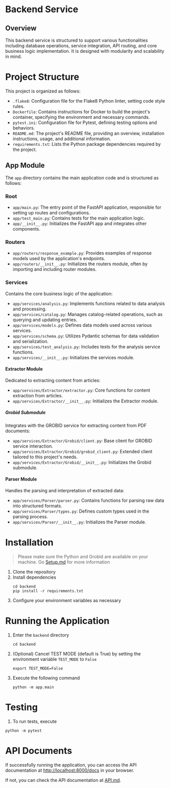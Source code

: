 # Backend Service

## Overview

This backend service is structured to support various functionalities including database operations, service integration, API routing, and core business logic implementation. It is designed with modularity and scalability in mind.

# Project Structure

This project is organized as follows:

- `.flake8`: Configuration file for the Flake8 Python linter, setting code style rules.
- `Dockerfile`: Contains instructions for Docker to build the project's container, specifying the environment and necessary commands.
- `pytest.ini`: Configuration file for Pytest, defining testing options and behaviors.
- `README.md`: The project's README file, providing an overview, installation instructions, usage, and additional information.
- `requirements.txt`: Lists the Python package dependencies required by the project.

## App Module

The `app` directory contains the main application code and is structured as follows:

### Root

- `app/main.py`: The entry point of the FastAPI application, responsible for setting up routes and configurations.
- `app/test_main.py`: Contains tests for the main application logic.
- `app/__init__.py`: Initializes the FastAPI app and integrates other components.

### Routers

- `app/routers/response_example.py`: Provides examples of response models used by the application's endpoints.
- `app/routers/__init__.py`: Initializes the routers module, often by importing and including router modules.

### Services

Contains the core business logic of the application:

- `app/services/analysis.py`: Implements functions related to data analysis and processing.
- `app/services/catalog.py`: Manages catalog-related operations, such as querying and updating entries.
- `app/services/models.py`: Defines data models used across various services.
- `app/services/schema.py`: Utilizes Pydantic schemas for data validation and serialization.
- `app/services/test_analysis.py`: Includes tests for the analysis service functions.
- `app/services/__init__.py`: Initializes the services module.

#### Extractor Module

Dedicated to extracting content from articles:

- `app/services/Extractor/extractor.py`: Core functions for content extraction from articles.
- `app/services/Extractor/__init__.py`: Initializes the Extractor module.

##### Grobid Submodule

Integrates with the GROBID service for extracting content from PDF documents:

- `app/services/Extractor/Grobid/client.py`: Base client for GROBID service interaction.
- `app/services/Extractor/Grobid/grobid_client.py`: Extended client tailored to this project's needs.
- `app/services/Extractor/Grobid/__init__.py`: Initializes the Grobid submodule.

#### Parser Module

Handles the parsing and interpretation of extracted data:

- `app/services/Parser/parser.py`: Contains functions for parsing raw data into structured formats.
- `app/services/Parser/types.py`: Defines custom types used in the parsing process.
- `app/services/Parser/__init__.py`: Initializes the Parser module.



# Installation

> Please make sure the Python and Grobid are available on your machine. Go [Setup.md](../Documents/Setup.md) for more information

1. Clone the repository
2. Install dependencies
   ```
   cd backend
   pip install -r requirements.txt
   ```
3. Configure your environment variables as necessary

# Running the Application

1. Enter the `backend` directory
    ```
    cd backend
    ```
2. (Optional) Cancel TEST MODE (default is True) by setting the environment variable `TEST_MODE` to `False`
    ```
    export TEST_MODE=False
    ```
3. Execute the following command
    ```
    python -m app.main
    ```

# Testing

1. To run tests, execute

```
python -m pytest
```

# API Documents

If successfully running the application, you can access the API documentation at [http://localhost:8000/docs](http://localhost:8000/docs) in your browser.

If not, you can check the API documentation at [API.md](../Documents/API/api-docs.md).
